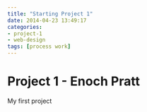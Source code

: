 ```yaml
---
title: "Starting Project 1"
date: 2014-04-23 13:49:17
categories:
- project-1
- web-design
tags: [process work] 
---
```


# Project 1 - Enoch Pratt

My first project